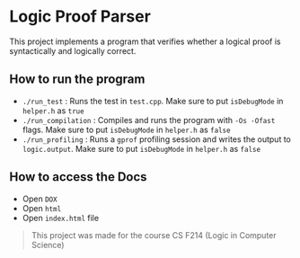 # Logic Proof Parser
This project implements a program that verifies whether a logical proof is syntactically and logically correct.

## How to run the program
- `./run_test` : Runs the test in `test.cpp`. Make sure to put `isDebugMode` in `helper.h` as `true`
- `./run_compilation` : Compiles and runs the program with `-Os -Ofast` flags. Make sure to put `isDebugMode` in `helper.h` as `false`
- `./run_profiling` : Runs a `gprof` profiling session and writes the output to `logic.output`. Make sure to put `isDebugMode` in `helper.h` as `false`

## How to access the Docs
- Open `DOX`
- Open `html`
- Open `index.html` file

> This project was made for the course CS F214 (Logic in Computer Science)
